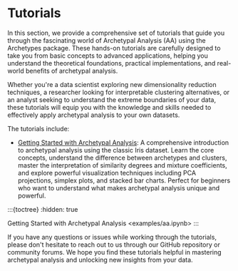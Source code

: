 # Tutorials

In this section, we provide a comprehensive set of tutorials that guide you through the fascinating world of Archetypal Analysis (AA) using the Archetypes package. These hands-on tutorials are carefully designed to take you from basic concepts to advanced applications, helping you understand the theoretical foundations, practical implementations, and real-world benefits of archetypal analysis.

Whether you're a data scientist exploring new dimensionality reduction techniques, a researcher looking for interpretable clustering alternatives, or an analyst seeking to understand the extreme boundaries of your data, these tutorials will equip you with the knowledge and skills needed to effectively apply archetypal analysis to your own datasets.

The tutorials include:

- [Getting Started with Archetypal Analysis](examples/aa.ipynb): A comprehensive introduction to archetypal analysis using the classic Iris dataset. Learn the core concepts, understand the difference between archetypes and clusters, master the interpretation of similarity degrees and mixture coefficients, and explore powerful visualization techniques including PCA projections, simplex plots, and stacked bar charts. Perfect for beginners who want to understand what makes archetypal analysis unique and powerful.

:::{toctree}
:hidden: true

Getting Started with Archetypal Analysis <examples/aa.ipynb>
:::

If you have any questions or issues while working through the tutorials, please don't hesitate to reach out to us through our GitHub repository or community forums. We hope you find these tutorials helpful in mastering archetypal analysis and unlocking new insights from your data.
